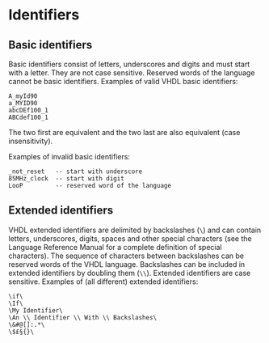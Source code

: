 <!-- vim: set textwidth=0: -->
# Identifiers

## Basic identifiers

Basic identifiers consist of letters, underscores and digits and must start with a letter. They are not case sensitive. Reserved words of the language cannot be basic identifiers. Examples of valid VHDL basic identifiers:

    A_myId90
    a_MYID90
    abcDEf100_1
    ABCdef100_1

The two first are equivalent and the two last are also equivalent (case insensitivity).

Examples of invalid basic identifiers:

    _not_reset   -- start with underscore
    85MHz_clock  -- start with digit
    LooP         -- reserved word of the language

## Extended identifiers

VHDL extended identifiers are delimited by backslashes (`\`) and can contain letters, underscores, digits, spaces and other special characters (see the Language Reference Manual for a complete definition of special characters). The sequence of characters between backslashes can be reserved words of the VHDL language. Backslashes can be included in extended identifiers by doubling them (`\\`). Extended identifiers are case sensitive. Examples of (all different) extended identifiers:

    \if\
    \If\
    \My Identifier\
    \An \\ Identifier \\ With \\ Backslashes\
    \&#@[]:.*\
    \$£§{}\
